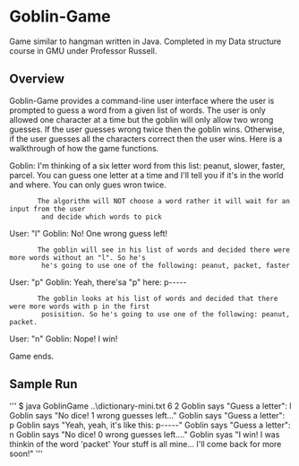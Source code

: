 # Goblin-Game
Game similar to hangman written in Java. 
Completed in my Data structure course in GMU under Professor Russell.

## Overview
Goblin-Game provides a command-line user interface where the user is prompted to guess a word from a given list of words. The user is only allowed one character at a time but the goblin will only allow two wrong guesses. If the user guesses wrong twice then the goblin wins. Otherwise, if the user guesses all the characters correct then the user wins. Here is a walkthrough of how the game functions.

Goblin:   I'm thinking of a six letter word from this list: peanut, slower, faster, parcel. 
          You can guess one letter at a time and I'll tell you if it's in the world and where. 
          You can only gues wron twice.
          
           The algorithm will NOT choose a word rather it will wait for an input from the user
            and decide which words to pick
User:     "l" 
Goblin:   No! One wrong guess left!
          
           The goblin will see in his list of words and decided there were more words without an "l". So he's
            he's going to use one of the following: peanut, packet, faster
            
User:     "p"
Goblin:   Yeah, there'sa "p" here: p-----

           The goblin looks at his list of words and decided that there were more words with p in the first
            posisition. So he's going to use one of the following: peanut, packet.
            
User:     "n"
Goblin:   Nope! I win!

Game ends.

## Sample Run
'''
$ java GoblinGame ..\dictionary-mini.txt 6 2
Goblin says "Guess a letter": l
Goblin says "No dice! 1 wrong guesses left..."
Goblin says "Guess a letter": p
Goblin says "Yeah, yeah, it's like this: p-----"
Goblin says "Guess a letter": n
Goblin says "No dice! 0 wrong guesses left...."
Goblin syas "I win! I was thinkin of the word 'packet'
Your stuff is all mine... I'll come back for more soon!"
'''
